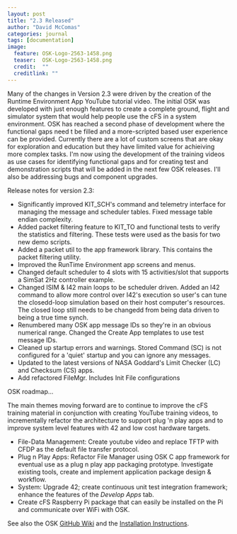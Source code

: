 ```yaml
---
layout: post
title: "2.3 Released"
author: "David McComas"
categories: journal
tags: [documentation]
image: 
  feature: OSK-Logo-2563-1458.png
  teaser:  OSK-Logo-2563-1458.png
  credit:  ""
  creditlink: ""
---
```

<div>

Many of the changes in Version 2.3 were driven by the creation of the Runtime Environment App YouTube tutorial video. The initial OSK
was developed with just enough features to create a complete ground, flight and simulator system that would help people use the
cFS in a system environment. OSK has reached a second phase of development where the functional gaps need t be filled and a more-scripted
based user experience can be provided. Currently there are a lot of custom screens that are okay for exploration and education but they 
have limited value for achieiving more complex tasks. I'm now using the development of the training videos as use cases for identifying functional gaps and for creating test and demonstration scripts that will
be added in the next few OSK releases. I'll also be addressing bugs and component upgrades.  

<p>Release notes for version 2.3:</p>

<ul>
  <li> Significantly improved KIT_SCH's command and telemetry interface for managing the message and scheduler tables. Fixed message table endian complexity.</li>
  <li> Added packet filtering feature to KIT_TO and functional tests to verify the statistics and filtering. These tests were used as the basis for two new demo scripts.</li> 
  <li> Added a packet util to the app framework library. This contains the packet filtering utility. </li>
  <li> Improved the RunTime Environment app screens and menus.</li>
  <li> Changed default scheduler to 4 slots with 15 activities/slot that supports a SimSat 2Hz controller example.</li>
  <li> Changed ISIM & I42 main loops to be scheduler driven. Added an I42 command to allow more control over I42's execution so user's can tune the closedd-loop simulation based on their host computer's resources. The closed loop still needs to be changedd from being data driven to being a true time synch.</li>
  <li> Renumbered many OSK app message IDs so they're in an obvious numerical range. Changed the Create App templates to use test message IDs.</li>
  <li> Cleaned up startup errors and warnings. Stored Command (SC) is not configured for a 'quiet' startup and you can ignore any messages.</li>
  <li> Updated to the latest versions of NASA Goddard's Limit Checker (LC) and Checksum (CS) apps.</li>
  <li> Add refactored FileMgr. Includes Init File configurations </li>
</ul>


<p>OSK roadmap...</p>
The main themes moving forward are to continue to improve the cFS training material in conjunction with creating YouTube training videos, to incrementally refactor the architecture to support plug 'n play apps and to improve system level features with 42 and low cost hardware targets. 
<ul>
  <li> File-Data Management: Create youtube video and replace TFTP with CFDP as the default file transfer protocol.</li>
  <li> Plug n Play Apps: Refactor File Manager using OSK C app framework for eventual use as a plug n play app packaging prototype. Investigate existing tools, create and implement application package design & workflow.</li>
  <li> System: Upgrade 42; create continuous unit test integration framework; enhance the features of the <i>Develop Apps</i> tab.</li>
  <li> Create cFS Raspberry Pi package that can easily be installed on the Pi and communicate over WiFi with OSK.</li>
</ul>

<p>See also the OSK <a href="{{site.github.wiki-url}}">GitHub Wiki</a> and the <a href="https://opensatkit.github.io/journal/Installation-Guide.html">Installation Instructions</a>.</p>

</div>
